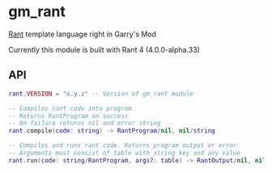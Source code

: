 # gm_rant
[Rant](https://github.com/rant-lang/rant) template language right in Garry's Mod

Currently this module is built with Rant 4 (4.0.0-alpha.33)

## API
```lua
rant.VERSION = "x.y.z" -- Version of gm_rant module

-- Compiles rant code into program
-- Returns RantProgram on success
-- On failure returns nil and error string
rant.compile(code: string) -> RantProgram/nil, nil/string

-- Compiles and runs rant code. Returns program output or error
-- Arguments must consist of table with string key and any value
rant.run(code: string/RantProgram, args?: table) -> RantOutput/nil, nil/string
```